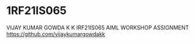 # 1RF21IS065
VIJAY KUMAR GOWDA K K
IRF21IS065
AIML WORKSHOP ASSIGNMENT
https://github.com/vijaykumargowdakk
